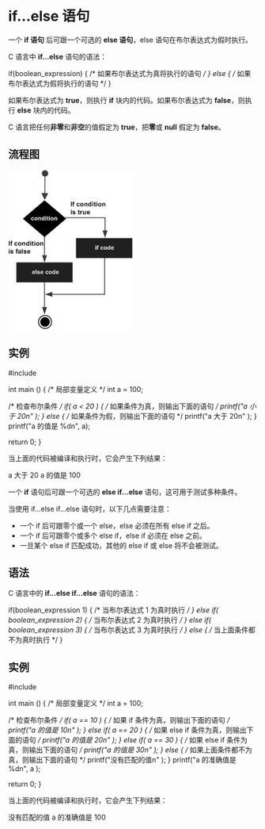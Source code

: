 # if…else 语句

一个 **if 语句** 后可跟一个可选的 **else 语句**，else 语句在布尔表达式为假时执行。

C 语言中 **if...else** 语句的语法：

if(boolean_expression)
{
   /* 如果布尔表达式为真将执行的语句 */
}
else
{
   /* 如果布尔表达式为假将执行的语句 */
}

如果布尔表达式为 **true**，则执行 **if** 块内的代码。如果布尔表达式为 **false**，则执行 **else** 块内的代码。

C 语言把任何**非零**和**非空**的值假定为 **true**，把**零**或 **null** 假定为 **false**。

## 流程图

![C 中的判断语句](images/if_else_statement.jpg)

## 实例

#include

int main ()
{
   /* 局部变量定义 */
   int a = 100;

   /* 检查布尔条件 */
   if( a < 20 )
   {
       /* 如果条件为真，则输出下面的语句 */
       printf("a 小于 20n" );
   }
   else
   {
       /* 如果条件为假，则输出下面的语句 */
       printf("a 大于 20n" );
   }
   printf("a 的值是 %dn", a);

   return 0;
}

当上面的代码被编译和执行时，它会产生下列结果：

a 大于 20
a 的值是 100

一个 **if** 语句后可跟一个可选的 **else if...else** 语句，这可用于测试多种条件。

当使用 if...else if...else 语句时，以下几点需要注意：

* 一个 if 后可跟零个或一个 else，else 必须在所有 else if 之后。
* 一个 if 后可跟零个或多个 else if，else if 必须在 else 之前。
* 一旦某个 else if 匹配成功，其他的 else if 或 else 将不会被测试。

## 语法

C 语言中的 **if...else if...else** 语句的语法：

if(boolean_expression 1)
{
   /* 当布尔表达式 1 为真时执行 */
}
else if( boolean_expression 2)
{
   /* 当布尔表达式 2 为真时执行 */
}
else if( boolean_expression 3)
{
   /* 当布尔表达式 3 为真时执行 */
}
else
{
   /* 当上面条件都不为真时执行 */
}

## 实例

#include

int main ()
{
   /* 局部变量定义 */
   int a = 100;

   /* 检查布尔条件 */
   if( a == 10 )
   {
       /* 如果 if 条件为真，则输出下面的语句 */
       printf("a 的值是 10n" );
   }
   else if( a == 20 )
   {
       /* 如果 else if 条件为真，则输出下面的语句 */
       printf("a 的值是 20n" );
   }
   else if( a == 30 )
   {
       /* 如果 else if 条件为真，则输出下面的语句 */
       printf("a 的值是 30n" );
   }
   else
   {
       /* 如果上面条件都不为真，则输出下面的语句 */
       printf("没有匹配的值n" );
   }
   printf("a 的准确值是 %dn", a );

   return 0;
}

当上面的代码被编译和执行时，它会产生下列结果：

没有匹配的值
a 的准确值是 100
